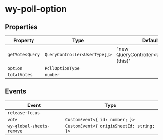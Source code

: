 # wy-poll-option

## Properties

| Property        | Type                          | Default                                 |
|-----------------|-------------------------------|-----------------------------------------|
| `getVotesQuery` | `QueryController<UserType[]>` | "new QueryController<UserType[]>(this)" |
| `option`        | `PollOptionType`              |                                         |
| `totalVotes`    | `number`                      |                                         |

## Events

| Event                     | Type                                      |
|---------------------------|-------------------------------------------|
| `release-focus`           |                                           |
| `vote`                    | `CustomEvent<{ id: number; }>`            |
| `wy-global-sheets-remove` | `CustomEvent<{ originSheetId: string; }>` |
